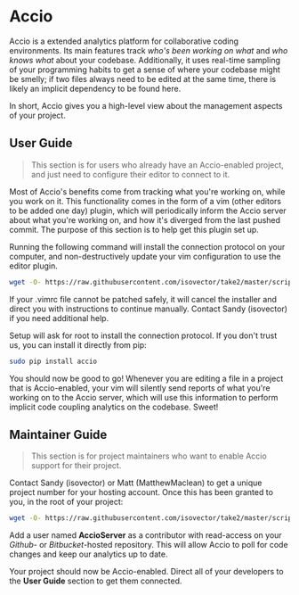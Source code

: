 Accio
=====

Accio is a extended analytics platform for collaborative coding environments.
Its main features track *who's been working on what* and *who knows what* about
your codebase. Additionally, it uses real-time sampling of your programming
habits to get a sense of where your codebase might be smelly; if two files
always need to be edited at the same time, there is likely an implicit
dependency to be found here.

In short, Accio gives you a high-level view about the management aspects of
your project.


## User Guide

> This section is for users who already have an Accio-enabled project, and just
> need to configure their editor to connect to it.

Most of Accio's benefits come from tracking what you're working on, while you
work on it. This functionality comes in the form of a vim (other editors to be
added one day) plugin, which will periodically inform the Accio server about
what you're working on, and how it's diverged from the last pushed commit. The
purpose of this section is to help get this plugin set up.

Running the following command will install the connection protocol on your
computer, and non-destructively update your vim configuration to use the editor
plugin.

```bash
wget -O- https://raw.githubusercontent.com/isovector/take2/master/scripts/install_client.sh | bash
```

If your .vimrc file cannot be patched safely, it will cancel the
installer and direct you with instructions to continue manually.  Contact Sandy
(isovector) if you need additional help.

Setup will ask for root to install the connection protocol. If you don't trust
us, you can install it directly from pip:

```bash
sudo pip install accio
```

You should now be good to go! Whenever you are editing a file in a project that
is Accio-enabled, your vim will silently send reports of what you're working on
to the Accio server, which will use this information to perform implicit code
coupling analytics on the codebase. Sweet!


## Maintainer Guide

> This section is for project maintainers who want to enable Accio support for
> their project.

Contact Sandy (isovector) or Matt (MatthewMaclean) to get a unique project
number for your hosting account. Once this has been granted to you, in the root
of your project:

```bash
wget -O- https://raw.githubusercontent.com/isovector/take2/master/scripts/init_project.sh | bash
```

Add a user named **AccioServer** as a contributor with read-access on your
*Github*- or *Bitbucket*-hosted repository. This will allow Accio to poll for
code changes and keep our analytics up to date.

Your project should now be Accio-enabled. Direct all of your developers to the
**User Guide** section to get them connected.

